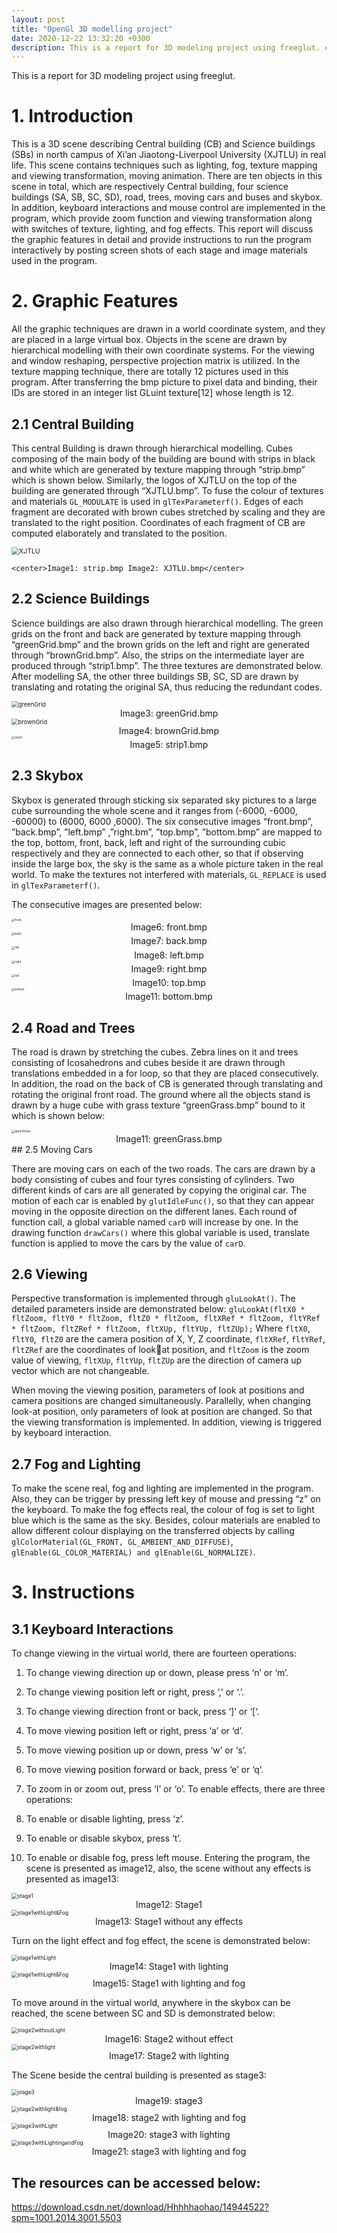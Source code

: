 ```yaml
---
layout: post
title: "OpenGl 3D modelling project"
date: 2020-12-22 13:32:20 +0300
description: This is a report for 3D modeling project using freeglut. # Add post description (optional)
---
```

This is a report for 3D modeling project using freeglut.

# 1. Introduction
This is a 3D scene describing Central building (CB) and Science buildings (SBs) in north campus of Xi’an
Jiaotong-Liverpool University (XJTLU) in real life. This scene contains techniques such as lighting, fog, texture 
mapping and viewing transformation, moving animation. There are ten objects in this scene in total, which 
are respectively Central building, four science buildings (SA, SB, SC, SD), road, trees, moving cars and buses 
and skybox. In addition, keyboard interactions and mouse control are implemented in the program, which 
provide zoom function and viewing transformation along with switches of texture, lighting, and fog effects. 
This report will discuss the graphic features in detail and provide instructions to run the program interactively 
by posting screen shots of each stage and image materials used in the program.

# 2. Graphic Features
All the graphic techniques are drawn in a world coordinate system, and they are placed in a large virtual 
box. Objects in the scene are drawn by hierarchical modelling with their own coordinate systems. For the 
viewing and window reshaping, perspective projection matrix is utilized. In the texture mapping technique, 
there are totally 12 pictures used in this program. After transferring the bmp picture to pixel data and 
binding, their IDs are stored in an integer list GLuint texture[12] whose length is 12.

## 2.1 Central Building 
This central Building is drawn through hierarchical modelling. Cubes composing of the main body of the building are bound with strips in black and white which are generated by texture mapping through “strip.bmp”
which is shown below. Similarly, the logos of XJTLU on the top of the building are generated through “XJTLU.bmp”. To fuse the colour of textures and materials `GL_MODULATE` is used in `glTexParameterf()`. Edges 
of each fragment are decorated with brown cubes stretched by scaling and they are translated to the right 
position. Coordinates of each fragment of CB are computed elaborately and translated to the position.

<img src="D:\zwh52\coursework\sem5\CSE209\AS3\XJTLU.png" alt="XJTLU" style="zoom:75%;" />

    <center>Image1: strip.bmp Image2: XJTLU.bmp</center>

## 2.2 Science Buildings 
Science buildings are also drawn through hierarchical modelling. The green grids on the front and back are generated by texture mapping through “greenGrid.bmp” and the brown grids on the left and right are generated through “brownGrid.bmp”. Also, the strips on the intermediate layer are produced through “strip1.bmp”. The three textures are demonstrated below. After modelling SA, the other three buildings SB, SC, SD are drawn by translating and rotating the original SA, thus reducing the redundant codes.

<img src="D:\zwh52\coursework\sem5\CSE209\AS3\greenGrid.bmp" alt="greenGrid" style="zoom:67%;" />

<center>Image3: greenGrid.bmp </center>

<img src="D:\zwh52\coursework\sem5\CSE209\AS3\AS3\brownGrid.bmp" alt="brownGrid" style="zoom:67%;" />

<center>Image4: brownGrid.bmp</center>

<img src="D:\zwh52\coursework\sem5\CSE209\AS3\AS3\strip1.bmp" alt="strip1" style="zoom:33%;" />

<center> Image5: strip1.bmp</center>

## 2.3 Skybox 

Skybox is generated through sticking six separated sky pictures to a large cube surrounding the whole scene and it ranges from (-6000, -6000, -60000) to (6000, 6000 ,6000). The six consecutive images “front.bmp”, ”back.bmp”, ”left.bmp” ,”right.bm”, ”top.bmp”, ”bottom.bmp” are mapped to the top, bottom, front, back, left and right of the surrounding cubic respectively and they are connected to each other, so that if observing inside the large box, the sky is the same as a whole picture taken in the real world. To make the 
textures not interfered with materials, `GL_REPLACE` is used in `glTexParameterf()`.

The consecutive images are presented below:

<img src="D:\zwh52\coursework\sem5\CSE209\AS3\AS3\front.bmp" alt="front" style="zoom:33%;" />

<center> Image6: front.bmp</center>

<img src="D:\zwh52\coursework\sem5\CPT205\as3\back.bmp" alt="back" style="zoom:33%;" />

<center> Image7: back.bmp </center>

<img src="D:\zwh52\coursework\sem5\CPT205\as3\left.bmp" alt="left" style="zoom:33%;" />

<center>Image8: left.bmp</center>

<img src="D:\zwh52\coursework\sem5\CPT205\as3\right.bmp" alt="right" style="zoom:33%;" />

<center> Image9: right.bmp</center>

<img src="D:\zwh52\coursework\sem5\CPT205\as3\top.bmp" alt="top" style="zoom:33%;" />

<center> Image10: top.bmp</center>

<img src="D:\zwh52\coursework\sem5\CPT205\as3\bottom.bmp" alt="bottom" style="zoom:33%;" />

<center> Image11: bottom.bmp</center>

## 2.4 Road and Trees
The road is drawn by stretching the cubes. Zebra lines on it and trees consisting of Icosahedrons and cubes beside it are drawn through translations embedded in a for loop, so that they are placed consecutively. In addition, the road on the back of CB is generated through translating and rotating the original front road. The ground where all the objects stand is drawn by a huge cube with grass texture “greenGrass.bmp” bound to 
it which is shown below:

<img src="D:\zwh52\coursework\sem5\CPT205\as3\greenGrass.bmp" alt="greenGrass" style="zoom:33%;" />

<center> Image11: greenGrass.bmp</center>
## 2.5 Moving Cars 

There are moving cars on each of the two roads. The cars are drawn by a body consisting of cubes and four tyres consisting of cylinders. Two different kinds of cars are all generated by copying the original car. The 
motion of each car is enabled by `glutIdleFunc()`, so that they can appear moving in the opposite direction on the different lanes. Each round of function call, a global variable named `carD` will increase by one. In the 
drawing function `drawCars()` where this global variable is used, translate function is applied to move the cars by the value of `carD`. 

## 2.6 Viewing 
Perspective transformation is implemented through `gluLookAt()`. The detailed parameters inside are 
demonstrated below:
`gluLookAt(fltX0 * fltZoom, fltY0 * fltZoom, fltZ0 * fltZoom, fltXRef * fltZoom, fltYRef * fltZoom, fltZRef * fltZoom, fltXUp,
fltYUp, fltZUp);`
Where `fltX0`, `fltY0`,` fltZ0` are the camera position of X, Y, Z coordinate, `fltXRef`, `fltYRef`, `fltZRef` are the coordinates of look￾at position, and `fltZoom` is the zoom value of viewing, `fltXUp`, `fltYUp`, `fltZUp` are the direction of camera up vector which 
are not changeable. 

When moving the viewing position, parameters of look at positions and camera positions are changed simultaneously. Parallelly, when changing look-at position, only parameters of look at position are changed. So that the viewing transformation is implemented. In addition, viewing is triggered by keyboard interaction.

## 2.7 Fog and Lighting 

To make the scene real, fog and lighting are implemented in the program. Also, they can be trigger by pressing left key of mouse and pressing “z” on the keyboard. To make the fog effects real, the colour of fog is set to 
light blue which is the same as the sky. Besides, colour materials are enabled to allow different colour displaying on the transferred objects by calling `glColorMaterial(GL_FRONT, GL_AMBIENT_AND_DIFFUSE)`, 
`glEnable(GL_COLOR_MATERIAL) and glEnable(GL_NORMALIZE)`.

# 3. Instructions 
## 3.1 Keyboard Interactions

 To change viewing in the virtual world, there are fourteen operations:

1. To change viewing direction up or down, please press ‘n’ or ‘m’.

2. To change viewing position left or right, press ‘,’ or ‘.’.

3. To change viewing direction front or back, press ‘]’ or ‘[‘.

4. To move viewing position left or right, press ‘a’ or ‘d’. 

5. To move viewing position up or down, press ‘w’ or ‘s’.

6. To move viewing position forward or back, press ‘e’ or ‘q’.

7. To zoom in or zoom out, press ‘I’ or ‘o’. To enable effects, there are three operations:

8. To enable or disable lighting, press ‘z’.

9. To enable or disable skybox, press ‘t’.

10. To enable or disable fog, press left mouse.
  Entering the program, the scene is presented as image12, also, the scene without any effects is presented as image13:

  <img src="D:\zwh52\coursework\sem5\CSE209\AS3\stage1.png" alt="stage1" style="zoom:60%;" />

   <center>Image12: Stage1</center>

  <img src="D:\zwh52\coursework\sem5\CSE209\AS3\stage1withLight&Fog.png" alt="stage1withLight&Fog" style="zoom:60%;" />

  <center> Image13: Stage1 without any effects</center>

  Turn on the light effect and fog effect, the scene is demonstrated below:

  <img src="D:\zwh52\coursework\sem5\CSE209\AS3\stage1withLight.png" alt="stage1withLight" style="zoom:60%;" />

  <center> Image14: Stage1 with lighting</center>

  <img src="D:\zwh52\coursework\sem5\CSE209\AS3\stage1withLight&Fog.png" alt="stage1withLight&Fog" style="zoom:60%;" />

  <center> Image15: Stage1 with lighting and fog</center>

  To move around in the virtual world, anywhere in the skybox can be reached, the scene between SC and SD 
  is demonstrated below:

  <img src="D:\zwh52\coursework\sem5\CSE209\AS3\stage2withoutLight.png" alt="stage2withoutLight" style="zoom:60%;" />

  <center>Image16: Stage2 without effect</center>

  <img src="D:\zwh52\coursework\sem5\CSE209\AS3\stage2withlight.png" alt="stage2withlight" style="zoom:60%;" />

  <center> Image17: Stage2 with lighting</center>

  The Scene beside the central building is presented as stage3:

  <img src="D:\zwh52\coursework\sem5\CSE209\AS3\stage3.png" alt="stage3" style="zoom:60%;" />

  <center>Image19: stage3</center>

  <img src="D:\zwh52\coursework\sem5\CSE209\AS3\stage2withlight&fog.png" alt="stage2withlight&fog" style="zoom:60%;" />

  <center>Image18: stage2 with lighting and fog</center>

  <img src="D:\zwh52\coursework\sem5\CSE209\AS3\stage3withLight.png" alt="stage3withLight" style="zoom:60%;" />

  <center>Image20: stage3 with lighting</center>

  <img src="D:\zwh52\coursework\sem5\CSE209\AS3\stage3withLightingandFog.png" alt="stage3withLightingandFog" style="zoom:60%;" />

  <center> Image21: stage3 with lighting and fog</center>

## The resources can be accessed below:
https://download.csdn.net/download/Hhhhhaohao/14944522?spm=1001.2014.3001.5503


